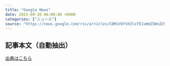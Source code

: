 ```yaml
---
title: "Google News"
date: 2025-09-26 06:00:00 +0900
categories: ["ニュース"]
source: "https://news.google.com/rss/articles/CBMiVkFVX3lxTE1vWmZ5WnZXSnV2SlVIT2ROS3UzYnhBODRwZExSQWJpNUxDUVN5c0x1Sk5qcVUwSnQ0Y3BCM1FUb2lCWHFtLUtBYmVLdThsZE1GdTJsZGd3?oc=5"
---
```


## 記事本文（自動抽出）
<body class="y0K44d EA71Tc" id="readabilityBody"></body>

[出典はこちら](https://news.google.com/rss/articles/CBMiVkFVX3lxTE1vWmZ5WnZXSnV2SlVIT2ROS3UzYnhBODRwZExSQWJpNUxDUVN5c0x1Sk5qcVUwSnQ0Y3BCM1FUb2lCWHFtLUtBYmVLdThsZE1GdTJsZGd3?oc=5)
